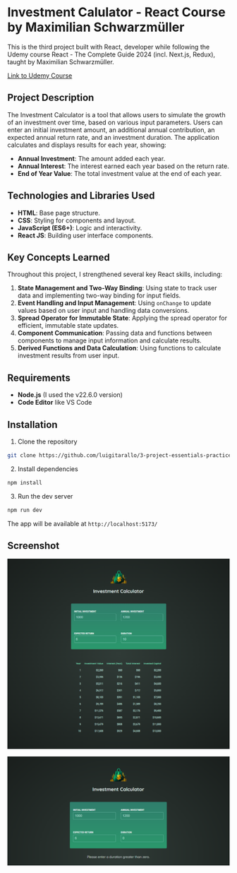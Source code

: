 # Investment Calulator - React Course by Maximilian Schwarzmüller

This is the third project built with React, developer while following the Udemy course React - The Complete Guide 2024 (incl. Next.js, Redux), taught by Maximilian Schwarzmüller.

[Link to Udemy Course](https://www.udemy.com/course/react-the-complete-guide-incl-redux/)

## Project Description

The Investment Calculator is a tool that allows users to simulate the growth of an investment over time, based on various input parameters. Users can enter an initial investment amount, an additional annual contribution, an expected annual return rate, and an investment duration. The application calculates and displays results for each year, showing:

- **Annual Investment**: The amount added each year.
- **Annual Interest**: The interest earned each year based on the return rate.
- **End of Year Value**: The total investment value at the end of each year.

## Technologies and Libraries Used

- **HTML**: Base page structure.
- **CSS**: Styling for components and layout.
- **JavaScript (ES6+)**: Logic and interactivity.
- **React JS**: Building user interface components.

## Key Concepts Learned

Throughout this project, I strengthened several key React skills, including:

1. **State Management and Two-Way Binding**: Using state to track user data and implementing two-way binding for input fields.
2. **Event Handling and Input Management**: Using `onChange` to update values based on user input and handling data conversions.
3. **Spread Operator for Immutable State**: Applying the spread operator for efficient, immutable state updates.
4. **Component Communication**: Passing data and functions between components to manage input information and calculate results.
5. **Derived Functions and Data Calculation**: Using functions to calculate investment results from user input.

## Requirements

- **Node.js** (I used the v22.6.0 version)
- **Code Editor** like VS Code

## Installation

1. Clone the repository

```bash
git clone https://github.com/luigitarallo/3-project-essentials-practice.git
```

2. Install dependencies

```bash
npm install
```

3. Run the dev server

```bash
npm run dev
```

The app will be available at `http://localhost:5173/`

## Screenshot

![App Screenshot](./src/assets/screenshot-app.png)

![App Screenshot](./src/assets/screenshot-app-1.png)
